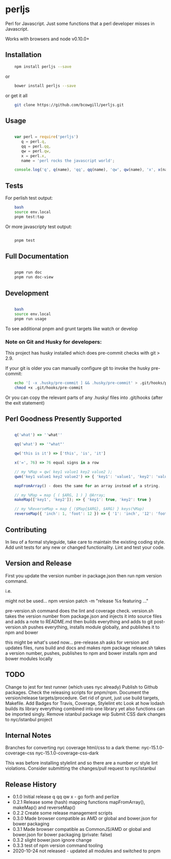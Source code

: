 perljs
======

Perl for Javascript. Just some functions that a perl developer misses in Javascript.

Works with browsers and node v0.10.0+

## Installation

```bash
	npm install perljs --save
```

or

```bash
	bower install perljs --save
```

or get it all

```bash
	git clone https://github.com/bcowgill/perljs.git
```

## Usage

```javascript

	var perl = require('perljs')
	   q = perl.q,
	   qq = perl.qq,
	   qw = perl.qw,
	   x = perl.x,
	   name = 'perl rocks the javascript world';

	console.log('q', q(name), 'qq', qq(name), 'qw', qw(name), 'x', x(name + '\n', 3));
```

## Tests

For perlish test output:

```bash
	bash
	source env.local
	pnpm test:tap
```

Or more javascripty test output:

```bash

	pnpm test
```

## Full Documentation

```bash

	pnpm run doc
	pnpm run doc-view
```

## Development

```bash

	bash
	source env.local
	pnpm run usage
```

To see additional pnpm and grunt targets like watch or develop

### Note on Git and Husky for developers:

This project has husky installed which does pre-commit checks with git > 2.9.

If your git is older you can manually configure git to invoke the husky pre-commit:

```bash
	echo '[ -x .husky/pre-commit ] && .husky/pre-commit' > .git/hooks/pre-commit
	chmod +x .git/hooks/pre-commit
```

Or you can copy the relevant parts of any .husky/ files into .git/hooks (after the exit statement)

## Perl Goodness Presently Supported

```javascript

	q('what') => ''what''

	qq('what') => '"what"'

	qw('this is it') => ['this', 'is', 'it']

	x('=', 76) => 76 equal signs in a row

	// my %Map = qw( key1 value1 key2 value2 );
	qwm('key1 value1 key2 value2') => { 'key1': 'value1', 'key2': 'value2' }

	mapFromArray() - does the same for an array instead of a string.

	// my %Map = map { ( $ARG, 1 ) } @Array;
	makeMap(['key1', 'key2']); => { 'key1': true, 'key2': true }

	// my %ReverseMap = map { ($Map{$ARG}, $ARG) } keys(%Map)
	reverseMap({ 'inch': 1, 'foot': 12 }) => { '1': 'inch', '12': 'foot' }
```

## Contributing

In lieu of a formal styleguide, take care to maintain the existing coding style.
Add unit tests for any new or changed functionality. Lint and test your code.

## Version and Release

First you update the version number in package.json then run npm version command.

i.e.

might not be used...
npm version patch -m "release %s featuring ..."

pre-version.sh command does the lint and coverage check.
version.sh takes the version number from package.json and injects it into source files and adds a note to README.md then builds everything and adds to git
post-version.sh pushes everything, installs module globally, and publishes it to npm and bower

this might be what's used now...
pre-release.sh asks for version and updates files, runs build and docs and makes npm package
release.sh takes a version number, pushes, publishes to npm and bower installs npm and bower modules locally

## TODO

Change to jest for test runner (which uses nyc already)
Publish to Github packages.
Check the releasing scripts for pnpm/npm.
Document the version/release targets/procedure.
Get rid of grunt, just use build targets, Makefile.
Add Badges for Travis, Coverage, Stylelint etc
Look at how lodash builds its library everything combined into one library yet also functions can be imported singly.
Remove istanbul package
wip Submit CSS dark changes to nyc/istanbul project

## Internal Notes

Branches for converting nyc coverage html/css to a dark theme:
nyc-15.1.0-coverage-css
nyc-15.1.0-coverage-css-dark

This was before installing stylelint and so there are a number or style lint violations.
Consider submitting the changes/pull request to nyc/istanbul

## Release History

* 0.1.0 Initial release q qq qw x - go forth and perlize
* 0.2.1 Release some (hash) mapping functions mapFromArray(), makeMap() and reverseMap()
* 0.2.2 Create some release management scripts
* 0.3.0 Made browser compatible as AMD or global and bower.json for bower packaging
* 0.3.1 Made browser compatible as CommonJS/AMD or global and bower.json for bower packaging (private: false)
* 0.3.2 slight bower.json ignore change
* 0.3.3 test of npm version command tooling
* 2020-10-24 not released - updated all modules and switched to pnpm
